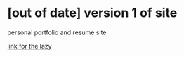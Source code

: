 [out of date] version 1 of site
====================

personal portfolio and resume site

[link for the lazy](http://ohagan.co)
